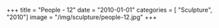 +++
title = "People - 12"
date = "2010-01-01"
categories = [ "Sculpture", "2010"]
image = "/img/sculpture/people-12.jpg"
+++

